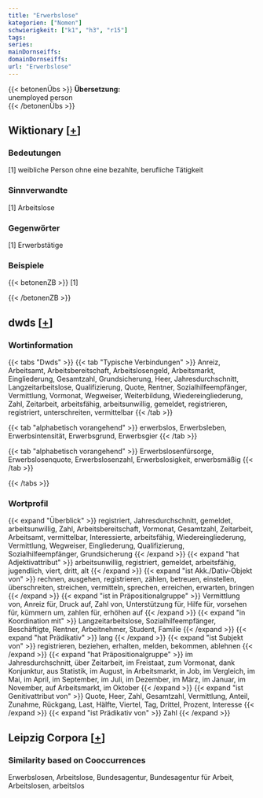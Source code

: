 ```yaml
---
title: "Erwerbslose"
kategorien: ["Nomen"]
schwierigkeit: ["k1", "h3", "r15"]
tags:
series:
mainDornseiffs:
domainDornseiffs:
url: "Erwerbslose"
---
```


{{< betonenÜbs >}}
**Übersetzung:**  
unemployed person  
{{< /betonenÜbs >}}

## Wiktionary [[+](https://de.wiktionary.org/wiki/Erwerbslose)]

### Bedeutungen
[1] weibliche Person ohne eine bezahlte, berufliche Tätigkeit  

### Sinnverwandte
[1] Arbeitslose  

### Gegenwörter
[1] Erwerbstätige  

### Beispiele
{{< betonenZB >}}
[1]  

{{< /betonenZB >}}


## dwds [[+](https://www.dwds.de/wb/Erwerbslose)]

### Wortinformation
{{< tabs "Dwds" >}}
{{< tab "Typische Verbindungen" >}}
Anreiz, Arbeitsamt, Arbeitsbereitschaft, Arbeitslosengeld, Arbeitsmarkt, Eingliederung, Gesamtzahl, Grundsicherung, Heer, Jahresdurchschnitt, Langzeitarbeitslose, Qualifizierung, Quote, Rentner, Sozialhilfeempfänger, Vermittlung, Vormonat, Wegweiser, Weiterbildung, Wiedereingliederung, Zahl, Zeitarbeit, arbeitsfähig, arbeitsunwillig, gemeldet, registrieren, registriert, unterschreiten, vermittelbar
{{< /tab >}}

{{< tab "alphabetisch vorangehend" >}}
erwerbslos, Erwerbsleben, Erwerbsintensität, Erwerbsgrund, Erwerbsgier
{{< /tab >}}

{{< tab "alphabetisch vorangehend" >}}
Erwerbslosenfürsorge, Erwerbslosenquote, Erwerbslosenzahl, Erwerbslosigkeit, erwerbsmäßig
{{< /tab >}}

{{< /tabs >}}

### Wortprofil
{{< expand "Überblick" >}} registriert, Jahresdurchschnitt, gemeldet, arbeitsunwillig, Zahl, Arbeitsbereitschaft, Vormonat, Gesamtzahl, Zeitarbeit, Arbeitsamt, vermittelbar, Interessierte, arbeitsfähig, Wiedereingliederung, Vermittlung, Wegweiser, Eingliederung, Qualifizierung, Sozialhilfeempfänger, Grundsicherung {{< /expand >}}
{{< expand "hat Adjektivattribut" >}} arbeitsunwillig, registriert, gemeldet, arbeitsfähig, jugendlich, viert, dritt, alt {{< /expand >}}
{{< expand "ist Akk./Dativ-Objekt von" >}} rechnen, ausgehen, registrieren, zählen, betreuen, einstellen, überschreiten, streichen, vermitteln, sprechen, erreichen, erwarten, bringen {{< /expand >}}
{{< expand "ist in Präpositionalgruppe" >}} Vermittlung von, Anreiz für, Druck auf, Zahl von, Unterstützung für, Hilfe für, vorsehen für, kümmern um, zahlen für, erhöhen auf {{< /expand >}}
{{< expand "in Koordination mit" >}} Langzeitarbeitslose, Sozialhilfeempfänger, Beschäftigte, Rentner, Arbeitnehmer, Student, Familie {{< /expand >}}
{{< expand "hat Prädikativ" >}} lang {{< /expand >}}
{{< expand "ist Subjekt von" >}} registrieren, beziehen, erhalten, melden, bekommen, ablehnen {{< /expand >}}
{{< expand "hat Präpositionalgruppe" >}} im Jahresdurchschnitt, über Zeitarbeit, im Freistaat, zum Vormonat, dank Konjunktur, aus Statistik, im August, in Arbeitsmarkt, in Job, im Vergleich, im Mai, im April, im September, im Juli, im Dezember, im März, im Januar, im November, auf Arbeitsmarkt, im Oktober {{< /expand >}}
{{< expand "ist Genitivattribut von" >}} Quote, Heer, Zahl, Gesamtzahl, Vermittlung, Anteil, Zunahme, Rückgang, Last, Hälfte, Viertel, Tag, Drittel, Prozent, Interesse {{< /expand >}}
{{< expand "ist Prädikativ von" >}} Zahl {{< /expand >}}

## Leipzig Corpora [[+](https://corpora.uni-leipzig.de/en/res?word=Erwerbslose&corpusId=deu_newscrawl-public_2018)]


### Similarity based on Cooccurrences
Erwerbslosen, Arbeitslose, Bundesagentur, Bundesagentur für Arbeit, Arbeitslosen, arbeitslos

